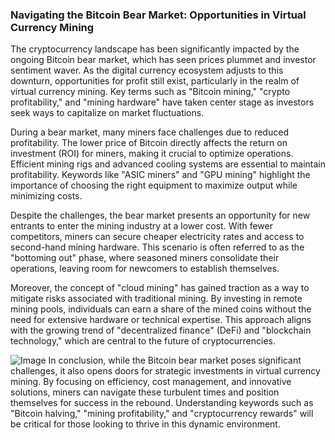 ### Navigating the Bitcoin Bear Market: Opportunities in Virtual Currency Mining

The cryptocurrency landscape has been significantly impacted by the ongoing Bitcoin bear market, which has seen prices plummet and investor sentiment waver. As the digital currency ecosystem adjusts to this downturn, opportunities for profit still exist, particularly in the realm of virtual currency mining. Key terms such as "Bitcoin mining," "crypto profitability," and "mining hardware" have taken center stage as investors seek ways to capitalize on market fluctuations.

During a bear market, many miners face challenges due to reduced profitability. The lower price of Bitcoin directly affects the return on investment (ROI) for miners, making it crucial to optimize operations. Efficient mining rigs and advanced cooling systems are essential to maintain profitability. Keywords like "ASIC miners" and "GPU mining" highlight the importance of choosing the right equipment to maximize output while minimizing costs.

Despite the challenges, the bear market presents an opportunity for new entrants to enter the mining industry at a lower cost. With fewer competitors, miners can secure cheaper electricity rates and access to second-hand mining hardware. This scenario is often referred to as the "bottoming out" phase, where seasoned miners consolidate their operations, leaving room for newcomers to establish themselves.

Moreover, the concept of "cloud mining" has gained traction as a way to mitigate risks associated with traditional mining. By investing in remote mining pools, individuals can earn a share of the mined coins without the need for extensive hardware or technical expertise. This approach aligns with the growing trend of "decentralized finance" (DeFi) and "blockchain technology," which are central to the future of cryptocurrencies.


![Image](https://github.com/user-attachments/assets/31692037-0104-4703-abd1-696b6a7dd41b)
In conclusion, while the Bitcoin bear market poses significant challenges, it also opens doors for strategic investments in virtual currency mining. By focusing on efficiency, cost management, and innovative solutions, miners can navigate these turbulent times and position themselves for success in the rebound. Understanding keywords such as "Bitcoin halving," "mining profitability," and "cryptocurrency rewards" will be critical for those looking to thrive in this dynamic environment.